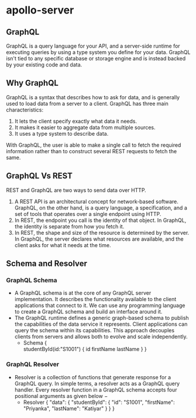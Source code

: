 # apollo-server

## GraphQL
GraphQL is a query language for your API, and a server-side runtime for executing queries by using a type system you define for your data. GraphQL isn't tied to any specific database or storage engine and is instead backed by your existing code and data.

## Why GraphQL
GraphQL is a syntax that describes how to ask for data, and is generally used to load data from a server to a client. GraphQL has three main characteristics:
1. It lets the client specify exactly what data it needs.
2. It makes it easier to aggregate data from multiple sources.
3. It uses a type system to describe data.

With GraphQL, the user is able to make a single call to fetch the required information rather than to construct several REST requests to fetch the same.

## GraphQL Vs REST
REST and GraphQL are two ways to send data over HTTP.
1. A REST API is an architectural concept for network-based software. GraphQL, on the other hand, is a query language, a specification, and a set of tools that operates over a single endpoint using HTTP.
2. In REST, the endpoint you call is the identity of that object. In GraphQL, the identity is separate from how you fetch it.
3. In REST, the shape and size of the resource is determined by the server. In GraphQL, the server declares what resources are available, and the client asks for what it needs at the time.

## Schema and Resolver
### GraphQL Schema
-  A GraphQL schema is at the core of any GraphQL server implementation. It describes the functionality available to the client applications that connect to it. We can use any programming language to create a GraphQL schema and build an interface around it.
- The GraphQL runtime defines a generic graph-based schema to publish the capabilities of the data service it represents. Client applications can query the schema within its capabilities. This approach decouples clients from servers and allows both to evolve and scale independently.
    - Schema {  
   studentById(id:"S1001") {
      id
      firstName
      lastName
   }
}

### GraphQL Resolver
- Resolver is a collection of functions that generate response for a GraphQL query. In simple terms, a resolver acts as a GraphQL query handler. Every resolver function in a GraphQL schema accepts four positional arguments as given below −
    - Resolver {
   "data": {
      "studentById": {
         "id": "S1001",
         "firstName": "Priyanka",
         "lastName": "Katiyar"
      }
   }
}

